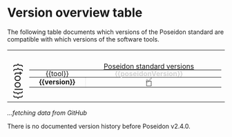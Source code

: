 # Version overview table

The following table documents which versions of the Poseidon standard are compatible with which versions of the software tools.

<script>
  Vue.createApp({
    data () {
     return {
        versionTableRows: null,
        tools:    ["trident",   "xerxes",   "qjanno",   "janno"             ],
        toolURLs: ["#/trident", "#/xerxes", "#/qjanno", "#/janno_r_package" ],
        poseidonVersions: null,
        versionsPerTool: null
      }
    },
    async mounted () {
      const response = await fetch(
        "https://raw.githubusercontent.com/poseidon-framework/poseidon-framework.github.io/master/version_table.tsv"
      );
      const versionTableTSVData = await response.text();
      this.versionTableRows = this.parseTSV(versionTableTSVData);
      this.poseidonVersions = this.versionTableRows.map((row) => row.poseidonVersion).filter(this.unique).sort()
      this.versionsPerTool = this.tools.map((tool) => this.getVersions(tool, this.versionTableRows))
    },
    methods: {
      parseTSV(csvData) {
        const lines = csvData.split("\n");
        const headers = lines[0].split("\t");
        const rows = [];
        for (let i = 1; i < lines.length; i++) {
          const values = lines[i].split("\t");
          if (values.length !== headers.length) continue;
          const row = {};
          for (let j = 0; j < headers.length; j++) {
            row[headers[j]] = values[j];
          }
          rows.push(row);
        }
        return rows;
      },
      unique(value, index, array) {
        return array.indexOf(value) === index;
      },
      getVersions(tool, versionTableRows) {
        return(
          versionTableRows
            .filter((row) => row.tool == tool)
            .map((row) => row.version)
            .filter(this.unique)
            // https://stackoverflow.com/questions/40201533/sort-version-dotted-number-strings-in-javascript
            .map( a => a.split('.').map( n => +n+1000000 ).join('.') )
            .sort((a,b) => b-a)
            .map( a => a.split('.').map( n => +n-1000000 ).join('.') )
        )
      },
      exists(versionTableRows,t,v,pV) {
        var fittingRows = versionTableRows.filter((row) => row.tool == t && row.version == v && row.poseidonVersion == pV);
        return fittingRows.length > 0;
      }
    }
  }).mount('#versionFileViewer');
</script>

<div id="versionFileViewer">

  <div v-if="versionTableRows">
    <table class="table-default">
      <tbody>
      <tr v-for="tool in tools" style="background: none;">
        <td style="vertical-align: top; text-align: left; padding-top: 30px; writing-mode: vertical-rl; font-size: 25px;">
          {{tool}}
        </td>
        <td>
          <table class="table-default">
            <thead>
              <tr style="background: none;">
                <td></td>
                <td v-bind:colspan="poseidonVersions.length" style="color: #d3d3d3;">
                  <a href="#/standard">Poseidon standard versions</a>
                </td>
              </tr>
              <tr style="background: none;">
                <th style="font-weight: normal; color: #d3d3d3;">
                  <a v-bind:href="toolURLs[tools.findIndex((t) => t == tool)]">{{tool}}</a>
                </th>
                <th v-for="poseidonVersion in poseidonVersions" style="color: #d3d3d3;">
                  {{poseidonVersion}}
                <th>
              <tr>
            </thead>
            <tbody>
              <tr v-for="version in versionsPerTool[tools.findIndex((t) => t == tool)]">
                <td style="border-right: 1px dotted #d3d3d3;"><b>{{version}}</b></td>
                <td v-for="poseidonVersion in poseidonVersions">
                  <div v-if="exists(versionTableRows,tool,version,poseidonVersion)">✅</div>
                  <div v-else>☐</div>
                </td>
              </tr>
            </tbody>
          </table>
        </td>
      </tr>
      </tbody>
    </table>
  </div>
  
  <div v-else><i>...fetching data from GitHub</i></div>

</div>

<style>
  .table-default {
    width: 100%;
    display: table !important;
  }
  .table-default thead {
    width: 100%;
  } 
  .table-default tbody {
    width: 100%;
  } 
  .table-default tr {
    width: 100%;
    line-height: 8px !important;
  }
  .table-default th {
    text-align: center !important;
  }
  .table-default td {
    text-align: center;
  }
</style>

There is no documented version history before Poseidon v2.4.0.
